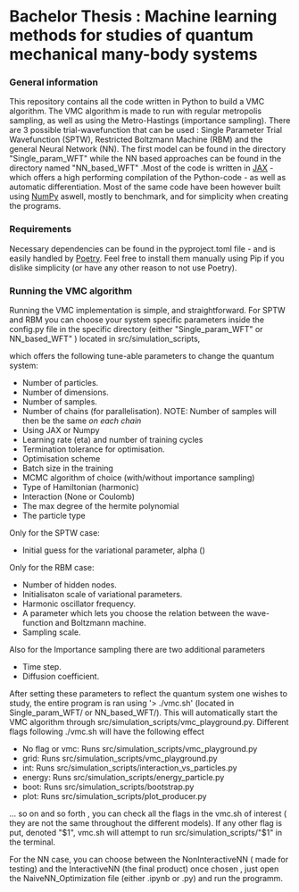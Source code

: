 # Bachelor Thesis : Machine learning methods for studies of quantum mechanical many-body  systems


### General information
This repository contains all the code written in Python to build a VMC algorithm. The VMC algorithm is made to run with regular metropolis sampling, as well as using the Metro-Hastings (importance sampling). There are 3 possible trial-wavefunction that can be used : Single Parameter Trial Wavefunction (SPTW), Restricted Boltzmann Machine (RBM) and the general Neural Network (NN). The first model can be found in the directory "Single_param_WFT" while the NN based approaches can be found in the directory named "NN_based_WFT" .Most of the code is written in [JAX](https://jax.readthedocs.io/en/latest/index.html) - which offers a high performing compilation of the Python-code - as well as automatic differentiation. Most of the same code have been however built using [NumPy](https://numpy.org) aswell, mostly to benchmark, and for simplicity when creating the programs. 

### Requirements
Necessary dependencies can be found in the pyproject.toml file - and is easily handled by [Poetry](https://python-poetry.org/). Feel free to install them manually using Pip if you dislike simplicity (or have any other reason to not use Poetry).

### Running the VMC algorithm
Running the VMC implementation is simple, and straightforward. For SPTW and RBM you can choose your system specific parameters inside the config.py file in the specific directory (either "Single_param_WFT" or NN_based_WFT" ) located in src/simulation_scripts, 

which offers the following tune-able parameters to change the quantum system:
- Number of particles.
- Number of dimensions.
- Number of samples.
- Number of chains (for parallelisation). NOTE: Number of samples will then be the same _on each chain_
- Using JAX or Numpy
- Learning rate (eta) and number of training cycles
- Termination tolerance for optimisation.
- Optimisation scheme
- Batch size in the training
- MCMC algorithm of choice (with/without importance sampling)
- Type of Hamiltonian (harmonic)
- Interaction (None or Coulomb)
- The max degree of the hermite polynomial
- The particle type

Only for the SPTW case:
- Initial guess for the variational parameter, alpha ()

Only for the RBM case:
- Number of hidden nodes.
- Initialisaton scale of variational parameters.
- Harmonic oscillator frequency.
- A parameter which lets you choose the relation between the wave-function and Boltzmann machine.
- Sampling scale.

Also for the Importance sampling there are  two additional parameters
- Time step.
- Diffusion coefficient.



After setting these parameters to reflect the quantum system one wishes to study, the entire program is ran using '>  ./vmc.sh' (located in Single_param_WFT/ or NN_based_WFT/). This will automatically start the VMC algorithm through src/simulation_scripts/vmc_playground.py. Different flags following ./vmc.sh will have the following effect
- No flag or vmc: Runs src/simulation_scripts/vmc_playground.py
- grid: Runs src/simulation_scripts/vmc_playground.py
- int: Runs src/simulation_scripts/interaction_vs_particles.py
- energy: Runs src/simulation_scripts/energy_particle.py
- boot: Runs src/simulation_scripts/bootstrap.py
- plot: Runs src/simulation_scripts/plot_producer.py

... so on and so forth , you can check all the flags in the vmc.sh of interest ( they are not the same throughout the different models). If any other flag is put, denoted "$1", vmc.sh will attempt to run src/simulation_scripts/"$1" in the terminal. 


For the NN case, you can choose between the NonInteractiveNN ( made for testing) and the InteractiveNN (the final product) once chosen , just open the NaiveNN_Optimization file (either .ipynb or .py) and run the programm.
